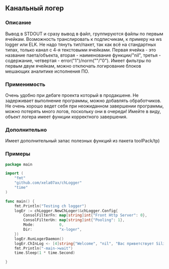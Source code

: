 ## Канальный логер

### Описание
Вывод в STDOUT и сразу вывод в файл, группируются файлы по первым ячейкам. Возможность транслировать к подписчикам, к примеру на ws logger или ELK. Не надо тянуть тип/пакет, так как всё на стандартных типах, только канал с 4-я текстовыми ячейками. Первая ячейка - это название паета/объекта, вторая - наименование функции/"nil", третья - содержание, четвертая - error("1")/norm(""/"0"). Имеет фильтры по первым двум ячейкам, можно отключать логирование блоков мешающих аналитике исполнения ПО.

### Применимость
Очень удобно при дебаге проекта который в продакшене. Не задерживает выполнение программы, можно добавлять обработчиков. 
Не очень хорошо ведет себя при неожиданном завершении программы, можно потерять много логов, поскольку они в очереди! Имейте в виду, объект логера имеет функции корректного завершения.

### Дополнительно
Имеет дополнительный запас полезных функций из пакета toolPack/tp)

### Примеры

```go
package main

import (
	"fmt"
	"github.com/xela07ax/chLogger"
	"time"
)

func main() {
	fmt.Println("Testing ch logger")
	logEr := chLogger.NewChLoger(&chLogger.Config{
		ConsolFilterFn: map[string]int{"Front Http Server": 0},
		ConsolFilterUn: map[string]int{"Pooling": 1},
		Mode:           0,
		Dir:            "x-loger",
	})
	logEr.RunLogerDaemon()
	logEr.ChInLog <- [4]string{"Welcome", "nil", "Вас приветствует Silika-FileКонтроллер v1.1"}
	fmt.Println("-main->wait")
	time.Sleep(1 * time.Second)

}
```
